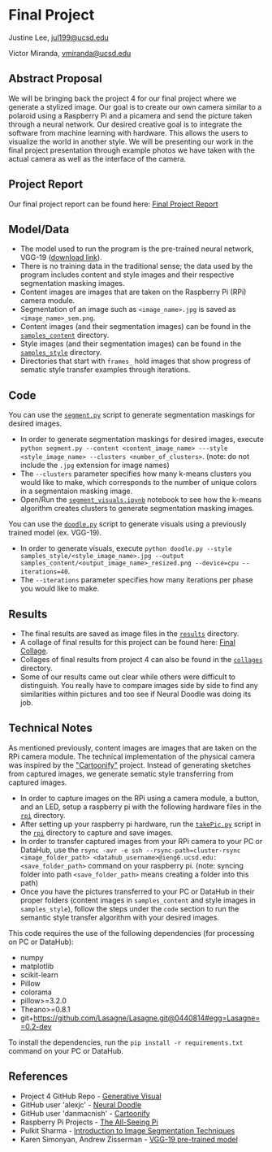 # Final Project

Justine Lee, jul199@ucsd.edu

Victor Miranda, vmiranda@ucsd.edu

## Abstract Proposal

We will be bringing back the project 4 for our final project where we generate a stylized image. Our goal is to create our own camera similar to a polaroid using a Raspberry Pi and a picamera and send the picture taken through a neural network. Our desired creative goal is to integrate the software from machine learning with hardware. This allows the users to visualize the world in another style. We will be presenting our work in the final project presentation through example photos we have taken with the actual camera as well as the interface of the camera.

## Project Report

Our final project report can be found here: [Final Project Report](https://github.com/ucsd-ml-arts/ml-art-final-ece-115/blob/master/ECE%20188%20Final%20Project%20Report.pdf)

## Model/Data

- The model used to run the program is the pre-trained neural network, VGG-19 ([download link](https://github.com/alexjc/neural-doodle/releases/download/v0.0/vgg19_conv.pkl.bz2)).
- There is no training data in the traditional sense; the data used by the program includes content and style images and their respective segmentation masking images.
- Content images are images that are taken on the Raspberry Pi (RPi) camera module.
- Segmentation of an image such as `<image_name>.jpg` is saved as `<image_name>_sem.png`.
- Content images (and their segmentation images) can be found in the [`samples_content`](https://github.com/ucsd-ml-arts/ml-art-final-ece-115/tree/master/samples_content) directory.
- Style images (and their segmentation images) can be found in the [`samples_style`](https://github.com/ucsd-ml-arts/ml-art-final-ece-115/tree/master/samples_style) directory.
- Directories that start with `frames_` hold images that show progress of sematic style transfer examples through iterations.

## Code

You can use the [`segment.py`](https://github.com/ucsd-ml-arts/ml-art-final-ece-115/blob/master/segment.py) script to generate segmentation maskings for desired images.
- In order to generate segmentation maskings for desired images, execute `python segment.py --content <content_image_name> ---style <style_image_name> --clusters <number_of_clusters>`. (note: do not include the `.jpg` extension for image names)
- The `--clusters` parameter specifies how many k-means clusters you would like to make, which corresponds to the number of unique colors in a segmentaion masking image.
- Open/Run the [`segment_visuals.ipynb`](https://github.com/ucsd-ml-arts/ml-art-final-ece-115/blob/master/segment_visuals.ipynb) notebook to see how the k-means algorithm creates clusters to generate segmentation masking images.

You can use the [`doodle.py`](https://github.com/ucsd-ml-arts/generative-visual-group-ece-115/blob/master/doodle.py) script to generate visuals using a previously trained model (ex. VGG-19).
- In order to generate visuals, execute `python doodle.py --style samples_style/<style_image_name>.jpg --output samples_content/<output_image_name>_resized.png --device=cpu --iterations=40`.
- The `--iterations` parameter specifies how many iterations per phase you would like to make.

## Results

- The final results are saved as image files in the [`results`](https://github.com/ucsd-ml-arts/ml-art-final-ece-115/tree/master/results) directory.
- A collage of final results for this project can be found here: [Final Collage](https://github.com/ucsd-ml-arts/ml-art-final-ece-115/blob/master/results/ECE%20188%20Final%20Collage.pdf).
- Collages of final results from project 4 can also be found in the [`collages`](https://github.com/ucsd-ml-arts/ml-art-final-ece-115/tree/master/collages) directory.
- Some of our results came out clear while others were difficult to distinguish. You really have to compare images side by side to find any similarities within pictures and too see if Neural Doodle was doing its job.

## Technical Notes

As mentioned previously, content images are images that are taken on the RPi camera module. The technical implementation of the physical camera was inspired by the ["Cartoonify"](https://github.com/danmacnish/cartoonify) project. Instead of generating sketches from captured images, we generate sematic style transferring from captured images.
- In order to capture images on the RPi using a camera module, a button, and an LED, setup a raspberry pi with the following hardware files in the [`rpi`](https://github.com/ucsd-ml-arts/ml-art-final-ece-115/tree/master/rpi) directory.
- After setting up your raspberry pi hardware, run the [`takePic.py`](https://github.com/ucsd-ml-arts/ml-art-final-ece-115/blob/master/rpi/takePic.py) script in the [`rpi`](https://github.com/ucsd-ml-arts/ml-art-final-ece-115/tree/master/rpi) directory to capture and save images.
- In order to transfer captured images from your RPi camera to your PC or DataHub, use the `rsync -avr -e ssh --rsync-path=cluster-rsync <image_folder_path> <datahub_username>@ieng6.ucsd.edu:<save_folder_path>` command on your raspberry pi. (note: syncing folder into path `<save_folder_path>` means creating a folder into this path)
- Once you have the pictures transferred to your PC or DataHub in their proper folders (content images in `samples_content` and style images in `samples_style`), follow the steps under the `code` section to run the semantic style transfer algorithm with your desired images.

This code requires the use of the following dependencies (for processing on PC or DataHub):
- numpy
- matplotlib
- scikit-learn
- Pillow
- colorama
- pillow>=3.2.0
- Theano>=0.8.1
- git+https://github.com/Lasagne/Lasagne.git@0440814#egg=Lasagne==0.2-dev

To install the dependencies, run the `pip install -r requirements.txt` command on your PC or DataHub.

## References

- Project 4 GitHub Repo - [Generative Visual](https://github.com/ucsd-ml-arts/generative-visual-group-ece-115)
- GitHub user 'alexjc' - [Neural Doodle](https://github.com/alexjc/neural-doodle)
- GitHub user 'danmacnish' - [Cartoonify](https://github.com/danmacnish/cartoonify)
- Raspberry Pi Projects - [The All-Seeing Pi](https://projects.raspberrypi.org/en/projects/the-all-seeing-pi/8)
- Pulkit Sharma - [Introduction to Image Segmentation Techniques](https://www.analyticsvidhya.com/blog/2019/04/introduction-image-segmentation-techniques-python/)
- Karen Simonyan, Andrew Zisserman - [VGG-19 pre-trained model](https://arxiv.org/abs/1409.1556)